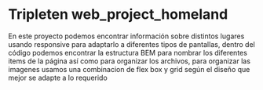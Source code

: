 # Tripleten web_project_homeland
En este proyecto podemos encontrar información sobre distintos lugares usando responsive para adaptarlo a diferentes tipos
de pantallas, dentro del código podemos encontrar la estructura BEM para nombrar los diferentes items de la página
así como para organizar los archivos, para organizar las imagenes usamos una combinacion de flex box y grid según el diseño
que mejor se adapte a lo requerido
